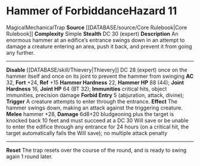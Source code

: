 ﻿---
ac: '32'
all_resistance: null
complexity: Simple
element: null
fortitude: '+24'
hardness: 22 Hammer Hardness
hazard_type: Trap
hp: 88 (44); <b>Joint Hardness</b> 16, <b>Joint HP</b> 64 (BT 32)
id: '13'
immunity:
- critical hits
- object immunities
- precision damage
level: '11'
name: Hammer of Forbiddance
rarity: Common
reflex: '+15'
resistance: null
rus_type_level: null
school: null
source: '[[DATABASE/source/Core Rulebook|Core Rulebook]]'
trait:
- '[[DATABASE/trait/Magical|Magical]]'
- '[[DATABASE/trait/Mechanical|Mechanical]]'
- '[[DATABASE/trait/Trap|Trap]]'
type: Hazard
weakness: null
will: null

---
# Hammer of Forbiddance<span class="item-type">Hazard 11</span>

<span class="item-trait">Magical</span><span class="item-trait">Mechanical</span><span class="item-trait">Trap</span>
**Source** [[DATABASE/source/Core Rulebook|Core Rulebook]] 
**Complexity** Simple
**Stealth** DC 30 (expert)
**Description** An enormous hammer at an edifice’s entrance swings down in an attempt to damage a creature entering an area, push it back, and prevent it from going any further.

---
**Disable** [[DATABASE/skill/Thievery|Thievery]] DC 28 (expert) once on the hammer itself and once on its joint to prevent the hammer from swinging
**AC** 32, **Fort** +24, **Ref** +15
**Hammer Hardness** 22, **Hammer HP** 88 (44); **Joint Hardness** 16, **Joint HP** 64 (BT 32); **Immunities** critical hits, object immunities, precision damage
**Forbid Entry** <span class="action-icon">5</span> (abjuration, attack, divine); **Trigger** A creature attempts to enter through the entrance. **Effect** The hammer swings down, making an attack against the triggering creature.
 **Melee** hammer +28, **Damage** 6d8+20 bludgeoning plus the target is knocked back 10 feet and must succeed at a DC 30 Will save or be unable to enter the edifice through any entrance for 24 hours (on a critical hit, the target automatically fails the Will save); no multiple attack penalty

---
**Reset** The trap resets over the course of the round, and is ready to swing again 1 round later.